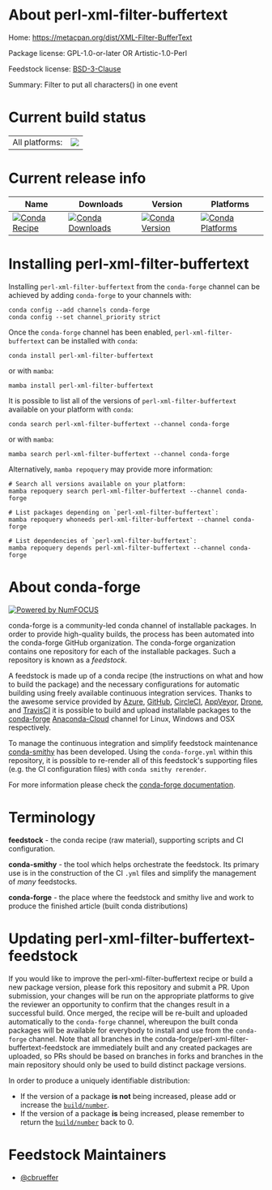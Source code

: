 About perl-xml-filter-buffertext
================================

Home: https://metacpan.org/dist/XML-Filter-BufferText

Package license: GPL-1.0-or-later OR Artistic-1.0-Perl

Feedstock license: [BSD-3-Clause](https://github.com/conda-forge/perl-xml-filter-buffertext-feedstock/blob/main/LICENSE.txt)

Summary: Filter to put all characters() in one event

Current build status
====================


<table><tr><td>All platforms:</td>
    <td>
      <a href="https://dev.azure.com/conda-forge/feedstock-builds/_build/latest?definitionId=17562&branchName=main">
        <img src="https://dev.azure.com/conda-forge/feedstock-builds/_apis/build/status/perl-xml-filter-buffertext-feedstock?branchName=main">
      </a>
    </td>
  </tr>
</table>

Current release info
====================

| Name | Downloads | Version | Platforms |
| --- | --- | --- | --- |
| [![Conda Recipe](https://img.shields.io/badge/recipe-perl--xml--filter--buffertext-green.svg)](https://anaconda.org/conda-forge/perl-xml-filter-buffertext) | [![Conda Downloads](https://img.shields.io/conda/dn/conda-forge/perl-xml-filter-buffertext.svg)](https://anaconda.org/conda-forge/perl-xml-filter-buffertext) | [![Conda Version](https://img.shields.io/conda/vn/conda-forge/perl-xml-filter-buffertext.svg)](https://anaconda.org/conda-forge/perl-xml-filter-buffertext) | [![Conda Platforms](https://img.shields.io/conda/pn/conda-forge/perl-xml-filter-buffertext.svg)](https://anaconda.org/conda-forge/perl-xml-filter-buffertext) |

Installing perl-xml-filter-buffertext
=====================================

Installing `perl-xml-filter-buffertext` from the `conda-forge` channel can be achieved by adding `conda-forge` to your channels with:

```
conda config --add channels conda-forge
conda config --set channel_priority strict
```

Once the `conda-forge` channel has been enabled, `perl-xml-filter-buffertext` can be installed with `conda`:

```
conda install perl-xml-filter-buffertext
```

or with `mamba`:

```
mamba install perl-xml-filter-buffertext
```

It is possible to list all of the versions of `perl-xml-filter-buffertext` available on your platform with `conda`:

```
conda search perl-xml-filter-buffertext --channel conda-forge
```

or with `mamba`:

```
mamba search perl-xml-filter-buffertext --channel conda-forge
```

Alternatively, `mamba repoquery` may provide more information:

```
# Search all versions available on your platform:
mamba repoquery search perl-xml-filter-buffertext --channel conda-forge

# List packages depending on `perl-xml-filter-buffertext`:
mamba repoquery whoneeds perl-xml-filter-buffertext --channel conda-forge

# List dependencies of `perl-xml-filter-buffertext`:
mamba repoquery depends perl-xml-filter-buffertext --channel conda-forge
```


About conda-forge
=================

[![Powered by
NumFOCUS](https://img.shields.io/badge/powered%20by-NumFOCUS-orange.svg?style=flat&colorA=E1523D&colorB=007D8A)](https://numfocus.org)

conda-forge is a community-led conda channel of installable packages.
In order to provide high-quality builds, the process has been automated into the
conda-forge GitHub organization. The conda-forge organization contains one repository
for each of the installable packages. Such a repository is known as a *feedstock*.

A feedstock is made up of a conda recipe (the instructions on what and how to build
the package) and the necessary configurations for automatic building using freely
available continuous integration services. Thanks to the awesome service provided by
[Azure](https://azure.microsoft.com/en-us/services/devops/), [GitHub](https://github.com/),
[CircleCI](https://circleci.com/), [AppVeyor](https://www.appveyor.com/),
[Drone](https://cloud.drone.io/welcome), and [TravisCI](https://travis-ci.com/)
it is possible to build and upload installable packages to the
[conda-forge](https://anaconda.org/conda-forge) [Anaconda-Cloud](https://anaconda.org/)
channel for Linux, Windows and OSX respectively.

To manage the continuous integration and simplify feedstock maintenance
[conda-smithy](https://github.com/conda-forge/conda-smithy) has been developed.
Using the ``conda-forge.yml`` within this repository, it is possible to re-render all of
this feedstock's supporting files (e.g. the CI configuration files) with ``conda smithy rerender``.

For more information please check the [conda-forge documentation](https://conda-forge.org/docs/).

Terminology
===========

**feedstock** - the conda recipe (raw material), supporting scripts and CI configuration.

**conda-smithy** - the tool which helps orchestrate the feedstock.
                   Its primary use is in the construction of the CI ``.yml`` files
                   and simplify the management of *many* feedstocks.

**conda-forge** - the place where the feedstock and smithy live and work to
                  produce the finished article (built conda distributions)


Updating perl-xml-filter-buffertext-feedstock
=============================================

If you would like to improve the perl-xml-filter-buffertext recipe or build a new
package version, please fork this repository and submit a PR. Upon submission,
your changes will be run on the appropriate platforms to give the reviewer an
opportunity to confirm that the changes result in a successful build. Once
merged, the recipe will be re-built and uploaded automatically to the
`conda-forge` channel, whereupon the built conda packages will be available for
everybody to install and use from the `conda-forge` channel.
Note that all branches in the conda-forge/perl-xml-filter-buffertext-feedstock are
immediately built and any created packages are uploaded, so PRs should be based
on branches in forks and branches in the main repository should only be used to
build distinct package versions.

In order to produce a uniquely identifiable distribution:
 * If the version of a package **is not** being increased, please add or increase
   the [``build/number``](https://docs.conda.io/projects/conda-build/en/latest/resources/define-metadata.html#build-number-and-string).
 * If the version of a package **is** being increased, please remember to return
   the [``build/number``](https://docs.conda.io/projects/conda-build/en/latest/resources/define-metadata.html#build-number-and-string)
   back to 0.

Feedstock Maintainers
=====================

* [@cbrueffer](https://github.com/cbrueffer/)

